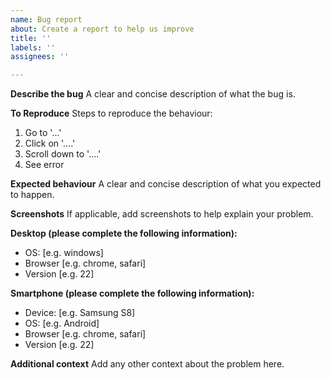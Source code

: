 ```yaml
---
name: Bug report
about: Create a report to help us improve
title: ''
labels: ''
assignees: ''

---
```


**Describe the bug**
A clear and concise description of what the bug is.

**To Reproduce**
Steps to reproduce the behaviour:
1. Go to '...'
2. Click on '....'
3. Scroll down to '....'
4. See error

**Expected behaviour**
A clear and concise description of what you expected to happen.

**Screenshots**
If applicable, add screenshots to help explain your problem.

**Desktop (please complete the following information):**
 - OS: [e.g. windows]
 - Browser [e.g. chrome, safari]
 - Version [e.g. 22]

**Smartphone (please complete the following information):**
 - Device: [e.g. Samsung S8]
 - OS: [e.g. Android]
 - Browser [e.g. chrome, safari]
 - Version [e.g. 22]

**Additional context**
Add any other context about the problem here.
